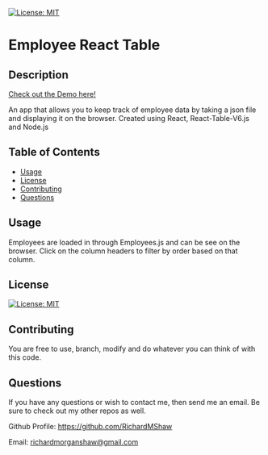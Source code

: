 [![License: MIT](https://img.shields.io/badge/License-MIT-yellow.svg)](https://opensource.org/licenses/MIT)
# Employee React Table
## Description
[Check out the Demo here!](https://richardmshaw.github.io/Employee-React-Table/)

An app that allows you to keep track of employee data by taking a json file and displaying it on the browser.
Created using React, React-Table-V6.js and Node.js

## Table of Contents
* [Usage](#usage)
* [License](#license)
* [Contributing](#contributing)
* [Questions](#questions)
## Usage
Employees are loaded in through Employees.js and can be see on the browser. Click on the column headers to filter by order based on that column.
## License
[![License: MIT](https://img.shields.io/badge/License-MIT-yellow.svg)](https://opensource.org/licenses/MIT)
## Contributing
You are free to use, branch, modify and do whatever you can think of with this code.
## Questions
If you have any questions or wish to contact me, then send me an email. Be sure to check out my other repos as well.

Github Profile: https://github.com/RichardMShaw

Email: richardmorganshaw@gmail.com
